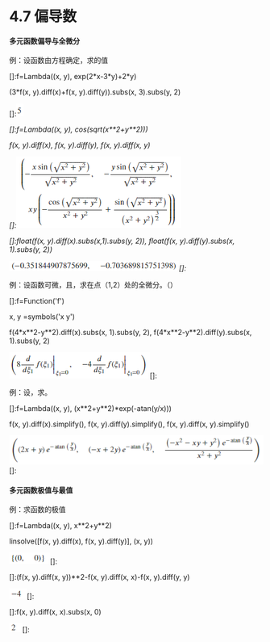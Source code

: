 # 4.7 偏导数


#### 多元函数偏导与全微分

例：设函数由方程确定，求的值

[]:f=Lambda((x, y), exp(2\*x-3\*y)+2\*y)

(3\*f(x, y).diff(x)+f(x, y).diff(y)).subs(x, 3).subs(y, 2)

[]:![](media/e757f81a5e440578bede0aa012bdf672.png)

*[]:f=Lambda((x, y), cos(sqrt(x\*\*2+y\*\*2)))*

*f(x, y).diff(x), f(x, y).diff(y), f(x, y).diff(x, y)*

*[]:*![](media/cc4a473aa8a3a2fd18312a0143a6fa1e.png)

*[]:float(f(x, y).diff(x).subs(x,1).subs(y, 2)), float(f(x, y).diff(y).subs(x,
1).subs(y, 2))*

![](media/ad20fee0d114c362aec672a90f52fa51.png)*[]:*

例：设函数可微，且，求在点（1,2）处的全微分。（）

[]:f=Function('f')

x, y =symbols('x y')

f(4\*x\*\*2-y\*\*2).diff(x).subs(x, 1).subs(y, 2),
f(4\*x\*\*2-y\*\*2).diff(y).subs(x, 1).subs(y, 2)

![](media/45ecafafc2c5ebd409fe94d3be3754d6.png)[]:

例：设，求。

[]:f=Lambda((x, y), (x\*\*2+y\*\*2)\*exp(-atan(y/x)))

f(x, y).diff(x).simplify(), f(x, y).diff(y).simplify(), f(x, y).diff(x,
y).simplify()

![](media/b72b0480be319f8a8112c5e34e3e4ecd.png)[]:

#### 多元函数极值与最值

例：求函数的极值

[]:f=Lambda((x, y), x\*\*2+y\*\*2)

linsolve([f(x, y).diff(x), f(x, y).diff(y)], (x, y))

![](media/98d1fab4a30bee21529ca11e5494c601.png)[]:

[]:(f(x, y).diff(x, y))\*\*2-f(x, y).diff(x, x)-f(x, y).diff(y, y)

![](media/b4dee87e29d0e42fd1eeec88772d112d.png)[]:

[]:f(x, y).diff(x, x).subs(x, 0)

![](media/23b02dad63e6e914e7f10550c66d4002.png)[]: